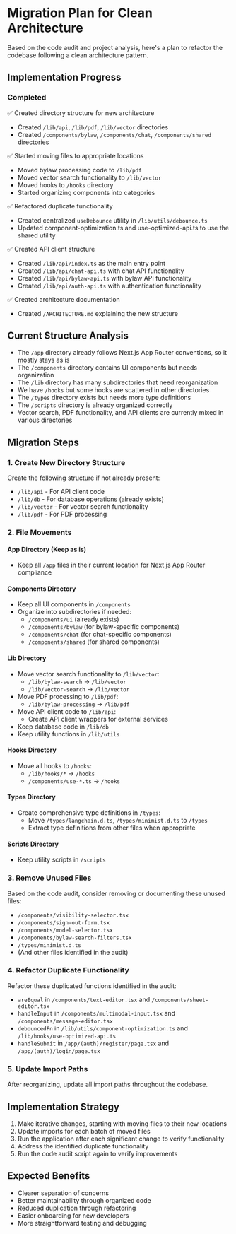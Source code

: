 # Migration Plan for Clean Architecture

Based on the code audit and project analysis, here's a plan to refactor the codebase following a clean architecture pattern.

## Implementation Progress

### Completed

✅ Created directory structure for new architecture
- Created `/lib/api`, `/lib/pdf`, `/lib/vector` directories
- Created `/components/bylaw`, `/components/chat`, `/components/shared` directories

✅ Started moving files to appropriate locations
- Moved bylaw processing code to `/lib/pdf`
- Moved vector search functionality to `/lib/vector` 
- Moved hooks to `/hooks` directory
- Started organizing components into categories

✅ Refactored duplicate functionality
- Created centralized `useDebounce` utility in `/lib/utils/debounce.ts`
- Updated component-optimization.ts and use-optimized-api.ts to use the shared utility

✅ Created API client structure
- Created `/lib/api/index.ts` as the main entry point
- Created `/lib/api/chat-api.ts` with chat API functionality
- Created `/lib/api/bylaw-api.ts` with bylaw API functionality
- Created `/lib/api/auth-api.ts` with authentication functionality

✅ Created architecture documentation
- Created `/ARCHITECTURE.md` explaining the new structure

## Current Structure Analysis

- The `/app` directory already follows Next.js App Router conventions, so it mostly stays as is
- The `/components` directory contains UI components but needs organization
- The `/lib` directory has many subdirectories that need reorganization
- We have `/hooks` but some hooks are scattered in other directories
- The `/types` directory exists but needs more type definitions
- The `/scripts` directory is already organized correctly
- Vector search, PDF functionality, and API clients are currently mixed in various directories

## Migration Steps

### 1. Create New Directory Structure

Create the following structure if not already present:
- `/lib/api` - For API client code
- `/lib/db` - For database operations (already exists)
- `/lib/vector` - For vector search functionality
- `/lib/pdf` - For PDF processing

### 2. File Movements

#### App Directory (Keep as is)
- Keep all `/app` files in their current location for Next.js App Router compliance

#### Components Directory
- Keep all UI components in `/components`
- Organize into subdirectories if needed:
  - `/components/ui` (already exists)
  - `/components/bylaw` (for bylaw-specific components)
  - `/components/chat` (for chat-specific components)
  - `/components/shared` (for shared components)

#### Lib Directory
- Move vector search functionality to `/lib/vector`:
  - `/lib/bylaw-search` → `/lib/vector`
  - `/lib/vector-search` → `/lib/vector`
- Move PDF processing to `/lib/pdf`:
  - `/lib/bylaw-processing` → `/lib/pdf`
- Move API client code to `/lib/api`:
  - Create API client wrappers for external services
- Keep database code in `/lib/db`
- Keep utility functions in `/lib/utils`

#### Hooks Directory
- Move all hooks to `/hooks`:
  - `/lib/hooks/*` → `/hooks`
  - `/components/use-*.ts` → `/hooks`

#### Types Directory
- Create comprehensive type definitions in `/types`:
  - Move `/types/langchain.d.ts`, `/types/minimist.d.ts` to `/types`
  - Extract type definitions from other files when appropriate

#### Scripts Directory
- Keep utility scripts in `/scripts`

### 3. Remove Unused Files

Based on the code audit, consider removing or documenting these unused files:
- `/components/visibility-selector.tsx`
- `/components/sign-out-form.tsx`
- `/components/model-selector.tsx`
- `/components/bylaw-search-filters.tsx`
- `/types/minimist.d.ts`
- (And other files identified in the audit)

### 4. Refactor Duplicate Functionality

Refactor these duplicated functions identified in the audit:
- `areEqual` in `/components/text-editor.tsx` and `/components/sheet-editor.tsx`
- `handleInput` in `/components/multimodal-input.tsx` and `/components/message-editor.tsx` 
- `debouncedFn` in `/lib/utils/component-optimization.ts` and `/lib/hooks/use-optimized-api.ts`
- `handleSubmit` in `/app/(auth)/register/page.tsx` and `/app/(auth)/login/page.tsx`

### 5. Update Import Paths

After reorganizing, update all import paths throughout the codebase.

## Implementation Strategy

1. Make iterative changes, starting with moving files to their new locations
2. Update imports for each batch of moved files
3. Run the application after each significant change to verify functionality
4. Address the identified duplicate functionality
5. Run the code audit script again to verify improvements

## Expected Benefits

- Clearer separation of concerns
- Better maintainability through organized code
- Reduced duplication through refactoring
- Easier onboarding for new developers
- More straightforward testing and debugging